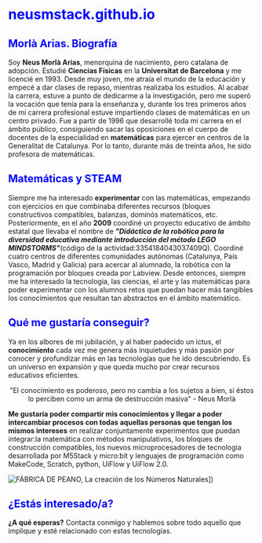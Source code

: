# <font color="blue">neusmstack.github.io</font>
## <font color="blue">Morlà Arias. Biografía</font>

Soy **Neus Morlà Arias**, menorquina de nacimiento, pero catalana de adopción. Estudié **Ciencias Físicas** en la **Universitat de Barcelona** y me licencié en 1993. Desde muy joven, me atraía el mundo de la educación y empecé a dar clases de repaso, mientras realizaba los estudios. Al acabar la carrera, estuve a punto de dedicarme a la investigación, pero me superó la vocación que tenía para la enseñanza y, durante los tres primeros años de mi carrera profesional estuve impartiendo clases de matemáticas en un centro privado. Fue a partir de 1996 que desarrollé toda mi carrera en el ámbito público, consiguiendo sacar las oposiciones en el cuerpo de docentes de la especialidad en **matemáticas** para ejercer en centros de la Generalitat de Catalunya. Por lo tanto, durante más de treinta años, he sido profesora de matemáticas.

## <font color="blue">Matemáticas y STEAM</font>

Siempre me ha interesado **experimentar** con las matemáticas, empezando con ejercicios en que combinaba diferentes recursos (bloques constructivos compatibles, balanzas, dominós matemáticos, etc. Posteriormente, en el año **2009** coordiné un proyecto educativo de ámbito estatal que llevaba el nombre de ***"Didáctica de la robótica para la diversidad educativa mediante introducción del método LEGO MINDSTORMS"***(código de la actividad:3354184043037409Q). Coordiné cuatro centros de diferentes comunidades autónomas (Catalunya, País Vasco, Madrid y Galícia) para acercar al alumnado, la robótica con la programación por bloques creada por Labview. Desde entonces, siempre me ha interesado la tecnologia, las ciencias, el arte y las matemáticas para poder experimentar con los alumnos retos que puedan hacer más tangibles los conocimientos que resultan tan abstractos en el ámbito matemático.

## <font color="blue">Qué me gustaría conseguir?</font>

Ya en los albores de mi jubilación, y al haber padecido un ictus, el **conocimiento** cada vez me genera más inquietudes y más pasión por conocer y profundizar más en las tecnologías que he ido descubriendo. Es un universo en expansión y que queda mucho por crear recursos educativos eficientes. 

<center> "El conocimiento es poderoso,
pero no cambia a los sujetos a bien,
si éstos lo perciben como
un arma de destrucción masiva" - Neus Morlà </center>

**Me gustaría poder compartir mis conocimientos y llegar a poder intercambiar procesos con todas aquellas personas que tengan los mismos intereses** en realizar conjuntamente experimentos que puedan integrar:la matemática con métodos manipulativos, los bloques de construcción compatibles, los nuevos microprocesadores de tecnologia desarrollada por M5Stack y micro:bit y lenguajes de programación como MakeCode, Scratch, python, UiFlow y UiFlow 2.0.

![FÁBRICA DE PEANO, La creación de los Números Naturales]([https://drive.google.com/file/d/1eLro3_OObTGLe-J5ewJQrSlxfrp8Lpb8/view?usp=drive_link)])

## <font color="blue">¿Estás interesado/a?</font>

**¿A qué esperas?** Contacta conmigo y hablemos sobre todo aquello que implique y esté relacionado con estas tecnologías.
